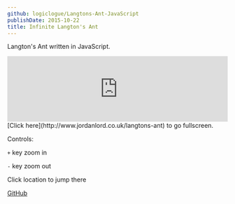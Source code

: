 ```yaml
---
github: logiclogue/Langtons-Ant-JavaScript
publishDate: 2015-10-22
title: Infinite Langton's Ant
---
```


Langton's Ant written in JavaScript.

<div class="contentVideoWrapper">
<iframe src="http://www.jordanlord.co.uk/langtons-ant" frameborder=0 style="width: 100%;"></iframe>
</div>
[Click here](http://www.jordanlord.co.uk/langtons-ant) to go fullscreen.

Controls:

`+`  key zoom in

`-` key zoom out

Click location to jump there

[GitHub](https://github.com/logiclogue/Langtons-Ant-JavaScript)
